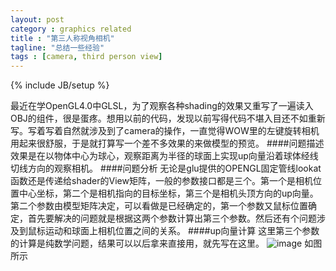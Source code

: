 ```yaml
---
layout: post
category : graphics related
title : "第三人称视角相机"
tagline: "总结一些经验"
tags : [camera, third person view]
---
```

{% include JB/setup %}

最近在学OpenGL4.0中GLSL，为了观察各种shading的效果又重写了一遍读入OBJ的组件，很是蛋疼。想用以前的代码，发现以前写得代码不堪入目还不如重新写。写着写着自然就涉及到了camera的操作，一直觉得WOW里的左键旋转相机用起来很舒服，于是就打算写一个差不多效果的来做模型的预览。
####问题描述
效果是在以物体中心为球心，观察距离为半径的球面上实现up向量沿着球体经线切线方向的观察相机。
####问题分析
无论是glu提供的OPENGL固定管线lookat函数还是传递给shader的View矩阵，一般的参数接口都是三个。第一个是相机位置中心坐标，第二个是相机指向的目标坐标，第三个是相机头顶方向的up向量。第二个参数由模型矩阵决定，可以看做是已经确定的，第一个参数又鼠标位置确定，首先要解决的问题就是根据这两个参数计算出第三个参数。然后还有个问题涉及到鼠标运动和球面上相机位置之间的关系。
####up向量计算
这里第三个参数的计算是纯数学问题，结果可以以后拿来直接用，就先写在这里。
![image](http://github.com/wunf/Wunf.github.io/tree/master/_posts/p1.jpg)
如图所示
